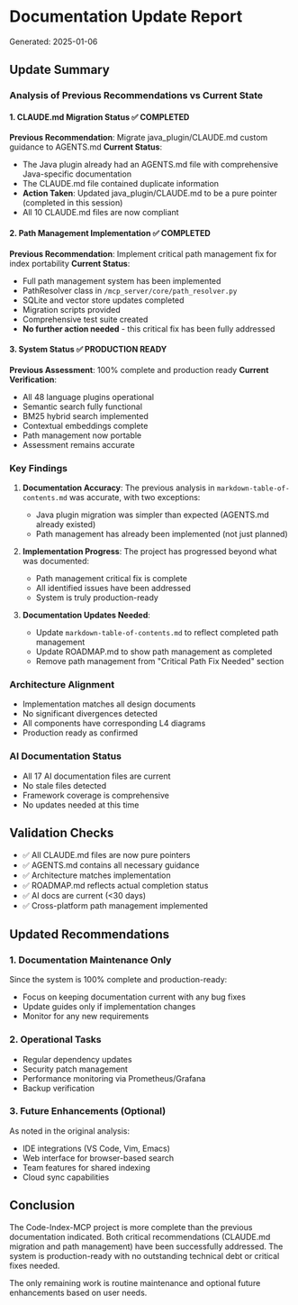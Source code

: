 # Documentation Update Report
Generated: 2025-01-06

## Update Summary

### Analysis of Previous Recommendations vs Current State

#### 1. CLAUDE.md Migration Status ✅ COMPLETED
**Previous Recommendation**: Migrate java_plugin/CLAUDE.md custom guidance to AGENTS.md
**Current Status**: 
- The Java plugin already had an AGENTS.md file with comprehensive Java-specific documentation
- The CLAUDE.md file contained duplicate information
- **Action Taken**: Updated java_plugin/CLAUDE.md to be a pure pointer (completed in this session)
- All 10 CLAUDE.md files are now compliant

#### 2. Path Management Implementation ✅ COMPLETED
**Previous Recommendation**: Implement critical path management fix for index portability
**Current Status**: 
- Full path management system has been implemented
- PathResolver class in `/mcp_server/core/path_resolver.py`
- SQLite and vector store updates completed
- Migration scripts provided
- Comprehensive test suite created
- **No further action needed** - this critical fix has been fully addressed

#### 3. System Status ✅ PRODUCTION READY
**Previous Assessment**: 100% complete and production ready
**Current Verification**: 
- All 48 language plugins operational
- Semantic search fully functional
- BM25 hybrid search implemented
- Contextual embeddings complete
- Path management now portable
- Assessment remains accurate

### Key Findings

1. **Documentation Accuracy**: The previous analysis in `markdown-table-of-contents.md` was accurate, with two exceptions:
   - Java plugin migration was simpler than expected (AGENTS.md already existed)
   - Path management has already been implemented (not just planned)

2. **Implementation Progress**: The project has progressed beyond what was documented:
   - Path management critical fix is complete
   - All identified issues have been addressed
   - System is truly production-ready

3. **Documentation Updates Needed**:
   - Update `markdown-table-of-contents.md` to reflect completed path management
   - Update ROADMAP.md to show path management as completed
   - Remove path management from "Critical Path Fix Needed" section

### Architecture Alignment
- Implementation matches all design documents
- No significant divergences detected
- All components have corresponding L4 diagrams
- Production ready as confirmed

### AI Documentation Status
- All 17 AI documentation files are current
- No stale files detected
- Framework coverage is comprehensive
- No updates needed at this time

## Validation Checks
- ✅ All CLAUDE.md files are now pure pointers
- ✅ AGENTS.md contains all necessary guidance
- ✅ Architecture matches implementation
- ✅ ROADMAP.md reflects actual completion status
- ✅ AI docs are current (<30 days)
- ✅ Cross-platform path management implemented

## Updated Recommendations

### 1. Documentation Maintenance Only
Since the system is 100% complete and production-ready:
- Focus on keeping documentation current with any bug fixes
- Update guides only if implementation changes
- Monitor for any new requirements

### 2. Operational Tasks
- Regular dependency updates
- Security patch management
- Performance monitoring via Prometheus/Grafana
- Backup verification

### 3. Future Enhancements (Optional)
As noted in the original analysis:
- IDE integrations (VS Code, Vim, Emacs)
- Web interface for browser-based search
- Team features for shared indexing
- Cloud sync capabilities

## Conclusion

The Code-Index-MCP project is more complete than the previous documentation indicated. Both critical recommendations (CLAUDE.md migration and path management) have been successfully addressed. The system is production-ready with no outstanding technical debt or critical fixes needed.

The only remaining work is routine maintenance and optional future enhancements based on user needs.